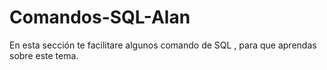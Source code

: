 # Comandos-SQL-Alan

En esta sección te facilitare algunos comando de SQL , para que aprendas sobre este tema.
